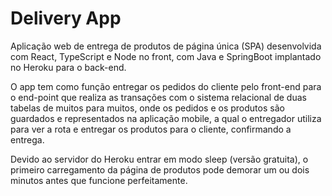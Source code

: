 # Delivery App

  Aplicação web de entrega de produtos de página única (SPA) desenvolvida com React, TypeScript e Node no front, com Java e SpringBoot implantado no Heroku para o back-end.

  O app tem como função entregar os pedidos do cliente pelo front-end para o end-point que realiza as transações com o sistema relacional de duas tabelas de muitos para muitos, onde os pedidos e os produtos são guardados e representados na aplicação mobile, a qual o entregador utiliza para ver a rota e entregar os produtos para o cliente, confirmando a entrega.

Devido ao servidor do Heroku entrar em modo sleep (versão gratuita), o primeiro carregamento da página de produtos pode demorar um ou dois minutos antes que funcione perfeitamente.
